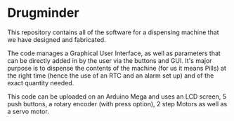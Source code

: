 # Drugminder

This repository contains all of the software for a dispensing machine that we have designed and fabricated. 

The code manages a Graphical User Interface, as well as parameters that can be directly added in by the user via the buttons and GUI. It's major purpose is to dispense the contents of the machine (for us it means Pills) at the right time (hence the use of an RTC and an alarm set up) and of the exact quantity needed. 

This code can be uploaded on an Arduino Mega and uses an LCD screen, 5 push buttons, a rotary encoder (with press option), 2 step Motors as well as a servo motor. 
